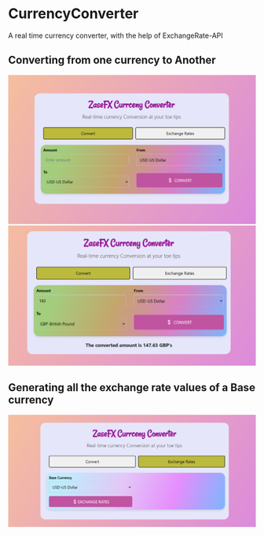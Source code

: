 # CurrencyConverter
A real time currency converter, with the help of ExchangeRate-API

## Converting from one currency to Another

<img src="https://github.com/Durga-Sowjanya-Sanku/CurrencyConverter/blob/main/PairConversion.png">
<img src="https://github.com/Durga-Sowjanya-Sanku/CurrencyConverter/blob/main/Conversion.png">

## Generating all the exchange rate values of a Base currency

<img src = "https://github.com/Durga-Sowjanya-Sanku/CurrencyConverter/blob/main/ExchangeRates.png">
